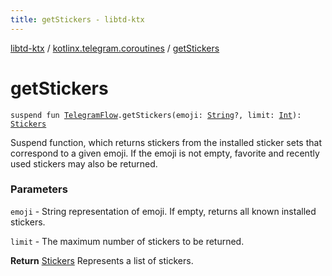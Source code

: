 ```yaml
---
title: getStickers - libtd-ktx
---
```


[libtd-ktx](../index.html) / [kotlinx.telegram.coroutines](index.html) / [getStickers](./get-stickers.html)

# getStickers

`suspend fun `[`TelegramFlow`](../kotlinx.telegram.core/-telegram-flow/index.html)`.getStickers(emoji: `[`String`](https://kotlinlang.org/api/latest/jvm/stdlib/kotlin/-string/index.html)`?, limit: `[`Int`](https://kotlinlang.org/api/latest/jvm/stdlib/kotlin/-int/index.html)`): `[`Stickers`](https://tdlibx.github.io/td/docs/org/drinkless/td/libcore/telegram/TdApi.Stickers.html)

Suspend function, which returns stickers from the installed sticker sets that correspond to a
given emoji. If the emoji is not empty, favorite and recently used stickers may also be returned.

### Parameters

`emoji` - String representation of emoji. If empty, returns all known installed stickers.

`limit` - The maximum number of stickers to be returned.

**Return**
[Stickers](https://tdlibx.github.io/td/docs/org/drinkless/td/libcore/telegram/TdApi.Stickers.html) Represents a list of stickers.

